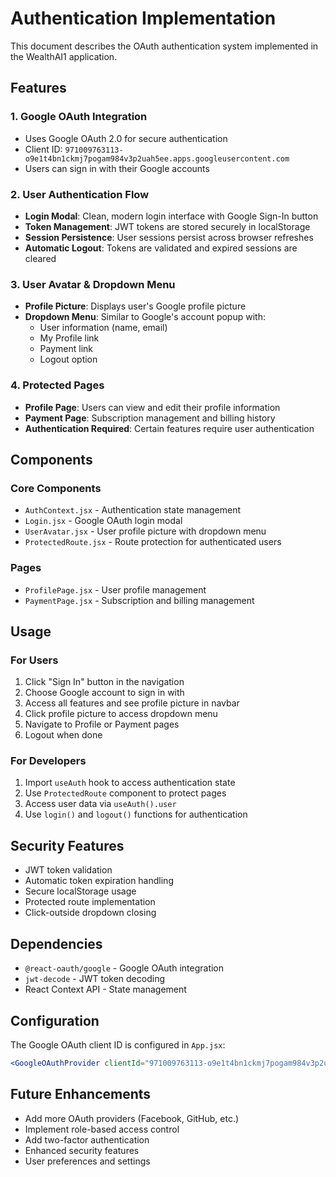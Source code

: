 # Authentication Implementation

This document describes the OAuth authentication system implemented in the WealthAI1 application.

## Features

### 1. Google OAuth Integration
- Uses Google OAuth 2.0 for secure authentication
- Client ID: `971009763113-o9e1t4bn1ckmj7pogam984v3p2uah5ee.apps.googleusercontent.com`
- Users can sign in with their Google accounts

### 2. User Authentication Flow
- **Login Modal**: Clean, modern login interface with Google Sign-In button
- **Token Management**: JWT tokens are stored securely in localStorage
- **Session Persistence**: User sessions persist across browser refreshes
- **Automatic Logout**: Tokens are validated and expired sessions are cleared

### 3. User Avatar & Dropdown Menu
- **Profile Picture**: Displays user's Google profile picture
- **Dropdown Menu**: Similar to Google's account popup with:
  - User information (name, email)
  - My Profile link
  - Payment link
  - Logout option

### 4. Protected Pages
- **Profile Page**: Users can view and edit their profile information
- **Payment Page**: Subscription management and billing history
- **Authentication Required**: Certain features require user authentication

## Components

### Core Components
- `AuthContext.jsx` - Authentication state management
- `Login.jsx` - Google OAuth login modal
- `UserAvatar.jsx` - User profile picture with dropdown menu
- `ProtectedRoute.jsx` - Route protection for authenticated users

### Pages
- `ProfilePage.jsx` - User profile management
- `PaymentPage.jsx` - Subscription and billing management

## Usage

### For Users
1. Click "Sign In" button in the navigation
2. Choose Google account to sign in with
3. Access all features and see profile picture in navbar
4. Click profile picture to access dropdown menu
5. Navigate to Profile or Payment pages
6. Logout when done

### For Developers
1. Import `useAuth` hook to access authentication state
2. Use `ProtectedRoute` component to protect pages
3. Access user data via `useAuth().user`
4. Use `login()` and `logout()` functions for authentication

## Security Features

- JWT token validation
- Automatic token expiration handling
- Secure localStorage usage
- Protected route implementation
- Click-outside dropdown closing

## Dependencies

- `@react-oauth/google` - Google OAuth integration
- `jwt-decode` - JWT token decoding
- React Context API - State management

## Configuration

The Google OAuth client ID is configured in `App.jsx`:
```jsx
<GoogleOAuthProvider clientId="971009763113-o9e1t4bn1ckmj7pogam984v3p2uah5ee.apps.googleusercontent.com">
```

## Future Enhancements

- Add more OAuth providers (Facebook, GitHub, etc.)
- Implement role-based access control
- Add two-factor authentication
- Enhanced security features
- User preferences and settings
